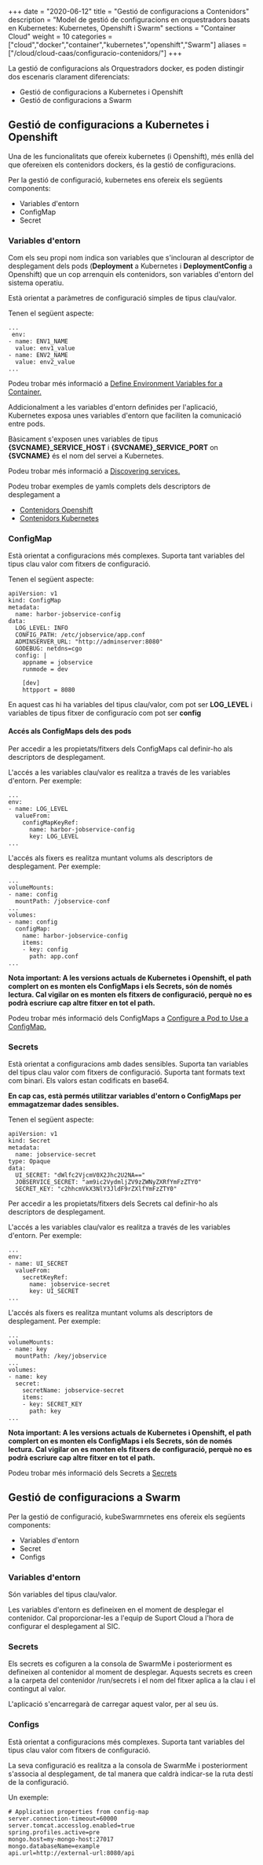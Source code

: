 +++
date        = "2020-06-12"
title       = "Gestió de configuracions a Contenidors"
description = "Model de gestió de configuracions en orquestradors basats en Kubernetes: Kubernetes, Openshift i Swarm"
sections    = "Container Cloud"
weight      = 10
categories  = ["cloud","docker","container","kubernetes","openshift","Swarm"]
aliases     = ["/cloud/cloud-caas/configuracio-contenidors/"]
+++

La gestió de configuracions als Orquestradors docker, es poden distingir dos escenaris clarament diferenciats:

- Gestió de configuracions a Kubernetes i Openshift
- Gestió de configuracions a Swarm

## Gestió de configuracions a Kubernetes i Openshift

Una de les funcionalitats que ofereix kubernetes (i Openshift), més enllà del que ofereixen els contenidors dockers, és la gestió de configuracions.

Per la gestió de configuració, kubernetes ens ofereix els següents components:

- Variables d'entorn
- ConfigMap
- Secret

### Variables d'entorn

Com els seu propi nom indica son variables que s'inclouran al descriptor de desplegament dels pods (**Deployment** a Kubernetes i **DeploymentConfig** a Openshift) que un cop arrenquin els contenidors, son variables d'entorn del sistema operatiu.

Està orientat a paràmetres de configuració simples de tipus clau/valor.

Tenen el següent aspecte:
```
...
 env:
- name: ENV1_NAME
  value: env1_value
- name: ENV2_NAME
  value: env2_value
...          
```
Podeu trobar més informació a [Define Environment Variables for a Container.](https://kubernetes.io/docs/tasks/inject-data-application/define-environment-variable-container/)

Addicionalment a les variables d'entorn definides per l'aplicació, Kubernetes exposa unes variables d'entorn que faciliten la comunicació entre pods.

Bàsicament s'exposen unes variables de tipus **{SVCNAME}_SERVICE_HOST** i **{SVCNAME}_SERVICE_PORT** on **{SVCNAME}** és el nom del servei a Kubernetes.

Podeu trobar més informació a [Discovering services.](https://kubernetes.io/docs/concepts/services-networking/service/#discovering-services)

Podeu trobar exemples de yamls complets dels descriptors de desplegament a 

- [Contenidors Openshift](https://canigo.ctti.gencat.cat/cloud-caas/contenidors_openshift/)
- [Contenidors Kubernetes](https://canigo.ctti.gencat.cat/cloud-caas/contenidors_kubernetes/)

### ConfigMap

Està orientat a configuracions més complexes. Suporta tant variables del tipus clau valor com fitxers de configuració.

Tenen el següent aspecte:

```
apiVersion: v1
kind: ConfigMap
metadata:
  name: harbor-jobservice-config
data:
  LOG_LEVEL: INFO
  CONFIG_PATH: /etc/jobservice/app.conf
  ADMINSERVER_URL: "http://adminserver:8080"
  GODEBUG: netdns=cgo
  config: |
    appname = jobservice
    runmode = dev
    
    [dev]
    httpport = 8080
```

En aquest cas hi ha variables del tipus clau/valor, com pot ser **LOG_LEVEL** i variables de tipus fitxer de configuracío com pot ser **config**

#### Accés als ConfigMaps dels des pods

Per accedir a les propietats/fitxers dels ConfigMaps cal definir-ho als descriptors de desplegament.

L'accés a les variables clau/valor es realitza a través de les variables d'entorn. Per exemple:

```
...
env:
- name: LOG_LEVEL
  valueFrom:
    configMapKeyRef:
      name: harbor-jobservice-config
      key: LOG_LEVEL
...
```

L'accés als fixers es realitza muntant volums als descriptors de desplegament. Per exemple:

```
...
volumeMounts:
- name: config
  mountPath: /jobservice-conf
...
volumes:
- name: config
  configMap:
    name: harbor-jobservice-config
    items:
    - key: config
      path: app.conf
...
```

**Nota important: A les versions actuals de Kubernetes i  Openshift, el path complert on es monten els ConfigMaps i els Secrets, són de només lectura. Cal vigilar on es monten els fitxers de configuració, perquè no es podrà escriure cap altre fitxer en tot el path.**


Podeu trobar més informació dels ConfigMaps a [Configure a Pod to Use a ConfigMap.](https://kubernetes.io/docs/tasks/configure-pod-container/configure-pod-configmap/)



### Secrets

Està orientat a configuracions amb dades sensibles. Suporta tan variables del tipus clau valor com fitxers de configuració. Suporta tant formats text com binari.
Els valors estan codificats en base64.

**En cap cas, està permés utilitzar variables d'entorn o ConfigMaps per emmagatzemar dades sensibles.**

Tenen el següent aspecte:

```
apiVersion: v1
kind: Secret
metadata:
  name: jobservice-secret
type: Opaque
data:
  UI_SECRET: "dWlfc2VjcmV0X2Jhc2U2NA=="
  JOBSERVICE_SECRET: "am9ic2VydmljZV9zZWNyZXRfYmFzZTY0"
  SECRET_KEY: "c2hhcmVkX3NlY3JldF9rZXlfYmFzZTY0"
  ```

Per accedir a les propietats/fitxers dels Secrets cal definir-ho als descriptors de desplegament.

L'accés a les variables clau/valor es realitza a través de les variables d'entorn. Per exemple:

```
...
env:
- name: UI_SECRET
  valueFrom:
    secretKeyRef:
      name: jobservice-secret
      key: UI_SECRET
...
```

L'accés als fixers es realitza muntant volums als descriptors de desplegament. Per exemple:

```
...
volumeMounts:
- name: key
  mountPath: /key/jobservice
...
volumes:
- name: key
  secret:
    secretName: jobservice-secret
    items:
    - key: SECRET_KEY
      path: key  
...
```

**Nota important: A les versions actuals de Kubernetes i  Openshift, el path complert on es monten els ConfigMaps i els Secrets, són de només lectura. Cal vigilar on es monten els fitxers de configuració, perquè no es podrà escriure cap altre fitxer en tot el path.**

Podeu trobar més informació dels Secrets a [Secrets](https://kubernetes.io/docs/concepts/configuration/secret/)


## Gestió de configuracions a Swarm

Per la gestió de configuració, kubeSwarmrnetes ens ofereix els següents components:

- Variables d'entorn
- Secret
- Configs

### Variables d'entorn

Són variables del tipus clau/valor.

Les variables d'entorn es defineixen en el moment de desplegar el contenidor.
Cal proporcionar-les a l'equip de Suport Cloud a l'hora de configurar el desplegament al SIC.

### Secrets

Els secrets es cofiguren a la consola de SwarmMe i posteriorment es defineixen al contenidor al moment de desplegar. Aquests secrets es creen a la carpeta del contenidor /run/secrets i el nom del fitxer aplica a la clau i el contingut al valor.

L'aplicació s'encarregarà de carregar aquest valor, per al seu ús.

### Configs

Està orientat a configuracions més complexes. Suporta tant variables del tipus clau valor com fitxers de configuració.

La seva configuració es realitza a la consola de SwarmMe i posteriorment s'associa al desplegament, de tal manera que caldrà indicar-se la ruta destí de la configuració.

Un exemple:

```
# Application properties from config-map
server.connection-timeout=60000
server.tomcat.accesslog.enabled=true
spring.profiles.active=pre
mongo.host=my-mongo-host:27017
mongo.databaseName=example
api.url=http://external-url:8080/api
```
